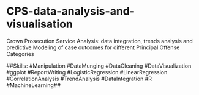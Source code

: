 # CPS-data-analysis-and-visualisation
Crown Prosecution Service Analysis: data integration, trends analysis and  predictive Modeling of case outcomes for different Principal Offense Categories

##Skills: #Manipulation #DataMunging #DataCleaning #DataVisualization #ggplot #ReportWriting #LogisticRegression #LinearRegression #CorrelationAnalysis #TrendAnalysis #DataIntegration #R #MachineLearning##
